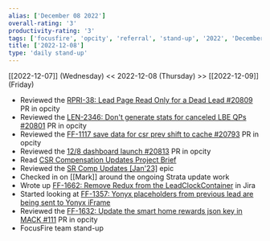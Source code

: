```yaml
---
alias: ['December 08 2022']
overall-rating: '3'
productivity-rating: '3'
tags: ['focusfire', 'opcity', 'referral', 'stand-up', '2022', 'December', 'Thursday']
title: ['2022-12-08']
type: 'daily stand-up'
---
```

[[2022-12-07]] (Wednesday) << 2022-12-08 (Thursday) >> [[2022-12-09]] (Friday)

- Reviewed the [RPRI-38: Lead Page Read Only for a Dead Lead #20809](https://github.com/Opcity/opcity/pull/20809) PR in opcity
- Reviewed the [LEN-2346: Don't generate stats for canceled LBE QPs #20801](https://github.com/Opcity/opcity/pull/20801) PR in opcity
- Reviewed the [FF-1117 save data for csr prev shift to cache #20793](https://github.com/Opcity/opcity/pull/20793) PR in opcity
- Reviewed the [12/8 dashboard launch #20813](https://github.com/Opcity/opcity/pull/20813) PR in opcity
- Read [CSR Compensation Updates Project Brief](https://moveinc.atlassian.net/wiki/spaces/CON/pages/116504396120/CSR+Compensation+Updates+Project+Brief)
- Reviewed the [SR Comp Updates [Jan'23]](https://moveinc.atlassian.net/browse/FF-1554) epic
- Checked in on [[Mark]] around the ongoing Strata update work
- Wrote up [FF-1662: Remove Redux from the LeadClockContainer](https://moveinc.atlassian.net/browse/FF-1662) in Jira
- Started looking at [FF-1357: Yonyx placeholders from previous lead are being sent to Yonyx iFrame](https://moveinc.atlassian.net/browse/FF-1347)
- Reviewed the [FF-1632: Update the smart home rewards json key in MACK #111](https://github.move.com/referralplatform/market-xps/pull/111) PR in opcity
- FocusFire team stand-up